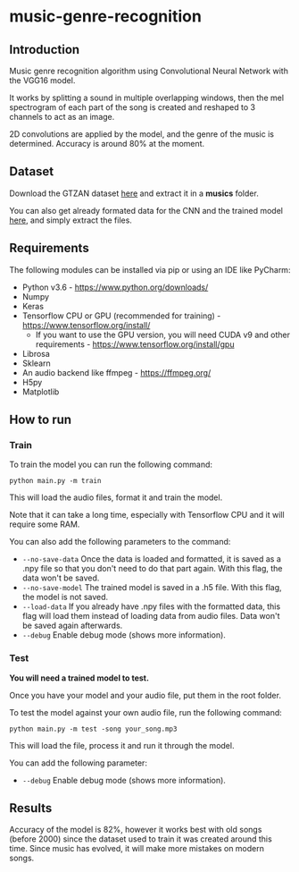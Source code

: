 # music-genre-recognition
## Introduction
Music genre recognition algorithm using Convolutional Neural Network with the VGG16 model.

It works by splitting a sound in multiple overlapping windows, then the mel spectrogram of each
part of the song is created and reshaped to 3 channels to act as an image.

2D convolutions are applied by the model, and the genre of the music is determined.
Accuracy is around 80% at the moment.
## Dataset
Download the GTZAN dataset [here](http://opihi.cs.uvic.ca/sound/genres.tar.gz) and extract it in a **musics** folder.

You can also get already formated data for the CNN and the trained model [here](https://mega.nz/#!3rhxWaDS!6sgy0BzETQSt5ERZBjjYwWEdBiCk7qm4PKnzo8qCldU), and simply extract the files. 

## Requirements
The following modules can be installed via pip or using an IDE like PyCharm:
 - Python v3.6 - https://www.python.org/downloads/
 - Numpy
 - Keras
 - Tensorflow CPU or GPU (recommended for training) - https://www.tensorflow.org/install/
    - If you want to use the GPU version, you will need CUDA v9 and other requirements - https://www.tensorflow.org/install/gpu
 - Librosa
 - Sklearn
 - An audio backend like ffmpeg - https://ffmpeg.org/
 - H5py
 - Matplotlib

## How to run
### Train
To train the model you can run the following command:
```
python main.py -m train
```
This will load the audio files, format it and train the model.

Note that it can take a long time, especially with Tensorflow CPU and it will require some RAM.

You can also add the following parameters to the command:
- `--no-save-data` Once the data is loaded and formatted, it is saved as a .npy file so that you don't need to do that part again. With this flag, the data won't be saved.
- `--no-save-model` The trained model is saved in a .h5 file. With this flag, the model is not saved.
- `--load-data` If you already have .npy files with the formatted data, this flag will load them instead of loading data from audio files. Data won't be saved again afterwards.
- `--debug` Enable debug mode (shows more information).
### Test
**You will need a trained model to test.**

Once you have your model and your audio file, put them in the root folder.

To test the model against your own audio file, run the following command:
```
python main.py -m test -song your_song.mp3
```
This will load the file, process it and run it through the model.

You can add the following parameter:
- `--debug` Enable debug mode (shows more information).
## Results
Accuracy of the model is 82%, however it works best with old songs (before 2000) since the dataset used
to train it was created around this time. Since music has evolved, it will make more mistakes on modern songs.